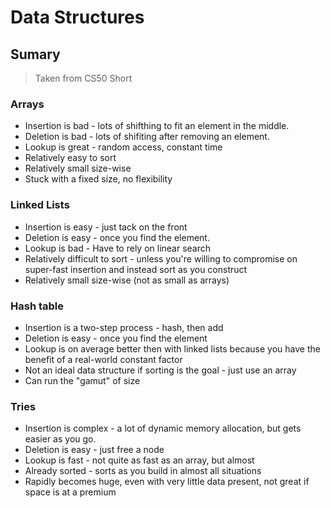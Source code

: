 # Data Structures

## Sumary

> Taken from CS50 Short
### Arrays
* Insertion is bad - lots of shifthing to fit an element in the middle.
* Deletion is bad - lots of shifiting after removing an element.
* Lookup is great - random access, constant time
* Relatively easy to sort
* Relatively small size-wise
* Stuck with a fixed size, no flexibility

### Linked Lists
* Insertion is easy - just tack on the front
* Deletion is easy - once you find the element.
* Lookup is bad - Have to rely on linear search
* Relatively difficult to sort - unless you're willing to compromise on super-fast insertion and instead sort as you construct
* Relatively small size-wise (not as small as arrays)

### Hash table
* Insertion is a two-step process - hash, then add
* Deletion is easy - once you find the element
* Lookup is on average better then with linked lists because you have the benefit of a real-world constant factor
* Not an ideal data structure if sorting is the goal - just use an array
* Can run the "gamut" of size

### Tries 
* Insertion is complex - a lot of dynamic memory allocation, but gets easier as you go.
* Deletion is easy - just free a node
* Lookup is fast - not quite as fast as an array, but almost
* Already sorted - sorts as you build in almost all situations
* Rapidly becomes huge, even with very little data present, not great if space is at a premium
